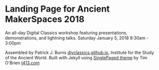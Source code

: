 # Landing Page for Ancient MakerSpaces 2018
An all-day Digital Classics workshop featuring presentations, demonstrations, and lightning talks.
Saturday January 5, 2018 8:30am - 3:00pm

Assembled by Patrick J. Burns [diyclassics.github.io](http://diyclassics.github.io), Institute for the Study of the Ancient World. Built with Jekyll using [SinglePaged theme](https://github.com/t413/SinglePaged) by Tim O'Brien [t413.com](http://t413.com/)
